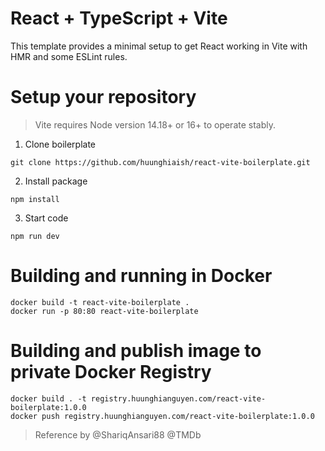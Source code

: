 # React + TypeScript + Vite

This template provides a minimal setup to get React working in Vite with HMR and some ESLint rules.

# Setup your repository
> Vite requires Node version 14.18+ or 16+ to operate stably.

1. Clone boilerplate

```shell
git clone https://github.com/huunghiaish/react-vite-boilerplate.git
```

2. Install package

```shell
npm install
```
3. Start code

```shell
npm run dev
```
# Building and running in Docker
```shell
docker build -t react-vite-boilerplate .
docker run -p 80:80 react-vite-boilerplate
```
# Building and publish image to private Docker Registry
```shell
docker build . -t registry.huunghianguyen.com/react-vite-boilerplate:1.0.0
docker push registry.huunghianguyen.com/react-vite-boilerplate:1.0.0
```

> Reference by @ShariqAnsari88 @TMDb